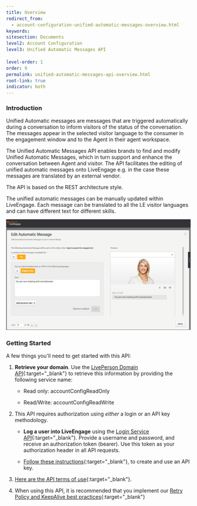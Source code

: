 ```yaml
---
title: Overview
redirect_from:
  - account-configuration-unified-automatic-messages-overview.html
keywords:
sitesection: Documents
level2: Account Configuration
level3: Unified Automatic Messages API

level-order: 1
order: 9
permalink: unified-automatic-messages-api-overview.html
root-link: true
indicator: both
---
```

### Introduction

Unified Automatic messages are messages that are triggered automatically during a conversation to inform visitors of the status of the conversation. The messages appear in the selected visitor language to the consumer in the engagement window and to the Agent in their agent workspace.

The Unified Automatic Messages API enables brands to find and modify Unified Automatic Messages, which in turn support and enhance the conversation between Agent and visitor. The API facilitates the  editing of unified automatic messages onto LiveEngage e.g. in the case these messages are translated by an external vendor.

The API is based on the REST architecture style.

The unified automatic messages can be manually updated within LiveEngage. Each message can be translated to all the LE visitor languages and can have different text for different skills.

![AutomaticMessages](img/automaticmessages.png)

### Getting Started

A few things you'll need to get started with this API:

1. **Retrieve your domain**. Use the [LivePerson Domain API](agent-domain-domain-api.html){:target="_blank"} to retrieve this information by providing the following service name:

	* Read only: accountConfigReadOnly

	* Read/Write: accountConfigReadWrite

2. This API requires authorization using _either_ a login or an API key methodology.

	* **Log a user into LiveEngage** using the [Login Service API](login-getting-started.html){:target="_blank"}. Provide a username and password, and receive an authorization token (bearer). Use this token as your authorization header in all API requests.

	* [Follow these instructions](guides-gettingstarted.html){:target="_blank"}, to create and use an API key.

3. [Here are the API terms of use](https://www.liveperson.com/policies/terms-of-use){:target="_blank"}.

4. When using this API, it is recommended that you implement our [Retry Policy and KeepAlive best practices](guides-retry-policy.html){:target="_blank"}
